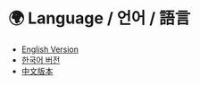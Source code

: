 # 🌍 Language / 언어 / 語言

- [English Version](README.en.md)
- [한국어 버전](README.kor.md)
- [中文版本](README.ch.md)

